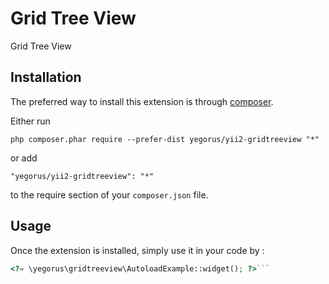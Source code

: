 Grid Tree View
==============
Grid Tree View

Installation
------------

The preferred way to install this extension is through [composer](http://getcomposer.org/download/).

Either run

```
php composer.phar require --prefer-dist yegorus/yii2-gridtreeview "*"
```

or add

```
"yegorus/yii2-gridtreeview": "*"
```

to the require section of your `composer.json` file.


Usage
-----

Once the extension is installed, simply use it in your code by  :

```php
<?= \yegorus\gridtreeview\AutoloadExample::widget(); ?>```